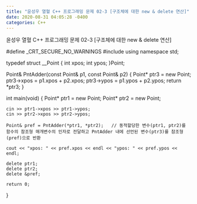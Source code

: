 ```yaml
---
title: "윤성우 열혈 C++ 프로그래밍 문제 02-3 [구조체에 대한 new & delete 연산]"
date: 2020-08-31 04:05:28 -0400
categories: C++
---
```


윤성우 열혈 C++ 프로그래밍 문제 02-3 [구조체에 대한 new & delete 연산]

#define _CRT_SECURE_NO_WARNINGS
#include <iostream>
using namespace std;

typedef struct __Point {
	int xpos;
	int ypos;
}Point;

Point& PntAdder(const Point& p1, const Point& p2) {
	Point* ptr3 = new Point;
	ptr3->xpos = p1.xpos + p2.xpos;
	ptr3->ypos = p1.ypos + p2.ypos;
	return *ptr3;
}

int main(void) {
	Point* ptr1 = new Point;
	Point* ptr2 = new Point;
	
	cin >> ptr1->xpos >> ptr1->ypos;
	cin >> ptr2->xpos >> ptr2->ypos;

	Point& pref = PntAdder(*ptr1, *ptr2);   // 동적할당한 변수(ptr1, ptr2)를 함수의 참조형 매개변수의 인자로 전달하고 PntAdder 내에 선언된 변수(ptr3)를 참조형(pref)으로 반환

	cout << "xpos: " << pref.xpos << endl << "ypos: " << pref.ypos << endl;

	delete ptr1;
	delete ptr2;
	delete &pref;

	return 0;
}
